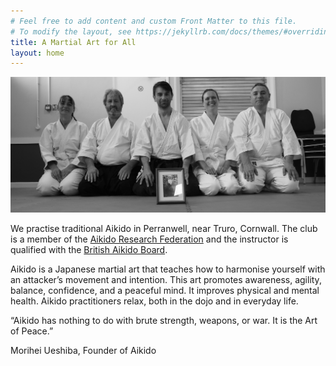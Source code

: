 ```yaml
---
# Feel free to add content and custom Front Matter to this file.
# To modify the layout, see https://jekyllrb.com/docs/themes/#overriding-theme-defaults
title: A Martial Art for All
layout: home
---
```


![Club Members](./assets/clubmembers.jpg)

We practise traditional Aikido in Perranwell, near Truro, Cornwall. The club is a member of the <a href="http://aikidoresearchfederation.co.uk/" target="ext">Aikido Research Federation</a> and the instructor is qualified with the <a href="https://www.bab.org.uk/cms/" target="ext">British Aikido Board</a>.

Aikido is a Japanese martial art that teaches how to harmonise yourself with an attacker’s movement and intention. This art promotes awareness, agility, balance, confidence, and a peaceful mind. It improves physical and mental health. Aikido
practitioners relax, both in the dojo and in everyday life.

“Aikido has nothing to do with brute strength, weapons, or war.
It is the Art of Peace.”

Morihei Ueshiba,
Founder of Aikido